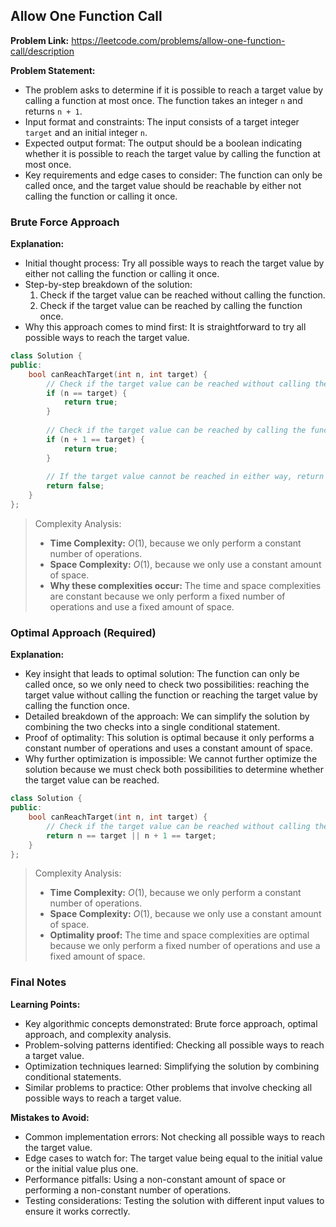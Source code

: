 ## Allow One Function Call
**Problem Link:** https://leetcode.com/problems/allow-one-function-call/description

**Problem Statement:**
- The problem asks to determine if it is possible to reach a target value by calling a function at most once. The function takes an integer `n` and returns `n + 1`.
- Input format and constraints: The input consists of a target integer `target` and an initial integer `n`. 
- Expected output format: The output should be a boolean indicating whether it is possible to reach the target value by calling the function at most once.
- Key requirements and edge cases to consider: The function can only be called once, and the target value should be reachable by either not calling the function or calling it once.

### Brute Force Approach

**Explanation:**
- Initial thought process: Try all possible ways to reach the target value by either not calling the function or calling it once.
- Step-by-step breakdown of the solution:
  1. Check if the target value can be reached without calling the function.
  2. Check if the target value can be reached by calling the function once.
- Why this approach comes to mind first: It is straightforward to try all possible ways to reach the target value.

```cpp
class Solution {
public:
    bool canReachTarget(int n, int target) {
        // Check if the target value can be reached without calling the function
        if (n == target) {
            return true;
        }
        
        // Check if the target value can be reached by calling the function once
        if (n + 1 == target) {
            return true;
        }
        
        // If the target value cannot be reached in either way, return false
        return false;
    }
};
```

> Complexity Analysis:
> - **Time Complexity:** $O(1)$, because we only perform a constant number of operations.
> - **Space Complexity:** $O(1)$, because we only use a constant amount of space.
> - **Why these complexities occur:** The time and space complexities are constant because we only perform a fixed number of operations and use a fixed amount of space.

### Optimal Approach (Required)

**Explanation:**
- Key insight that leads to optimal solution: The function can only be called once, so we only need to check two possibilities: reaching the target value without calling the function or reaching the target value by calling the function once.
- Detailed breakdown of the approach: We can simplify the solution by combining the two checks into a single conditional statement.
- Proof of optimality: This solution is optimal because it only performs a constant number of operations and uses a constant amount of space.
- Why further optimization is impossible: We cannot further optimize the solution because we must check both possibilities to determine whether the target value can be reached.

```cpp
class Solution {
public:
    bool canReachTarget(int n, int target) {
        // Check if the target value can be reached without calling the function or by calling it once
        return n == target || n + 1 == target;
    }
};
```

> Complexity Analysis:
> - **Time Complexity:** $O(1)$, because we only perform a constant number of operations.
> - **Space Complexity:** $O(1)$, because we only use a constant amount of space.
> - **Optimality proof:** The time and space complexities are optimal because we only perform a fixed number of operations and use a fixed amount of space.

### Final Notes

**Learning Points:**
- Key algorithmic concepts demonstrated: Brute force approach, optimal approach, and complexity analysis.
- Problem-solving patterns identified: Checking all possible ways to reach a target value.
- Optimization techniques learned: Simplifying the solution by combining conditional statements.
- Similar problems to practice: Other problems that involve checking all possible ways to reach a target value.

**Mistakes to Avoid:**
- Common implementation errors: Not checking all possible ways to reach the target value.
- Edge cases to watch for: The target value being equal to the initial value or the initial value plus one.
- Performance pitfalls: Using a non-constant amount of space or performing a non-constant number of operations.
- Testing considerations: Testing the solution with different input values to ensure it works correctly.